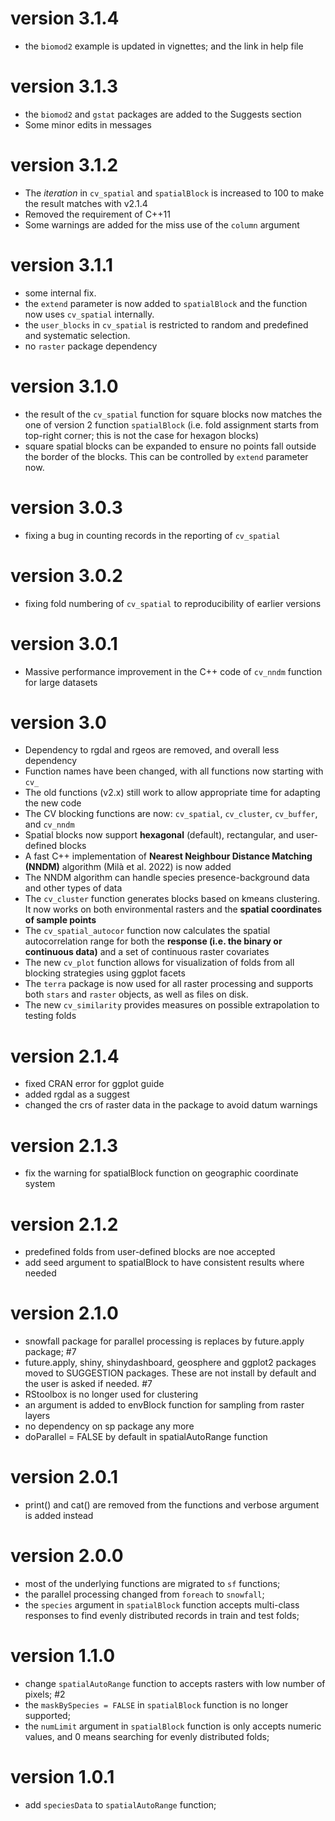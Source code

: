 # version 3.1.4
* the `biomod2` example is updated in vignettes; and the link in help file

# version 3.1.3
* the `biomod2` and `gstat` packages are added to the Suggests section
* Some minor edits in messages

# version 3.1.2
* The *iteration* in `cv_spatial` and `spatialBlock` is increased to 100 to make the result matches with v2.1.4
* Removed the requirement of C++11
* Some warnings are added for the miss use of the `column` argument

# version 3.1.1
* some internal fix.
* the `extend` parameter is now added to `spatialBlock` and the function now uses `cv_spatial` internally.
* the `user_blocks` in `cv_spatial` is restricted to random and predefined and systematic selection.
* no `raster` package dependency

# version 3.1.0
* the result of the `cv_spatial` function for square blocks now matches the one of version 2 function `spatialBlock` (i.e. fold assignment starts from top-right corner; this is not the case for hexagon blocks)
* square spatial blocks can be expanded to ensure no points fall outside the border of the blocks. This can be controlled by `extend` parameter now.

# version 3.0.3
* fixing a bug in counting records in the reporting of `cv_spatial`

# version 3.0.2
* fixing fold numbering of `cv_spatial` to reproducibility of earlier versions

# version 3.0.1
* Massive performance improvement in the C++ code of `cv_nndm` function for large datasets

# version 3.0
* Dependency to rgdal and rgeos are removed, and overall less dependency
* Function names have been changed, with all functions now starting with `cv_`
* The old functions (v2.x) still work to allow appropriate time for adapting the new code
* The CV blocking functions are now: `cv_spatial`, `cv_cluster`, `cv_buffer`, and `cv_nndm`
* Spatial blocks now support **hexagonal** (default), rectangular, and user-defined blocks
* A fast C++ implementation of **Nearest Neighbour Distance Matching (NNDM)** algorithm (Milà et al. 2022) is now added
* The NNDM algorithm can handle species presence-background data and other types of data
* The `cv_cluster` function generates blocks based on kmeans clustering. It now works on both environmental rasters and the **spatial coordinates of sample points**
* The `cv_spatial_autocor` function now calculates the spatial autocorrelation range for both the **response (i.e. the binary or continuous data)** and a set of continuous raster covariates
* The new `cv_plot` function allows for visualization of folds from all blocking strategies using ggplot facets
* The `terra` package is now used for all raster processing and supports both `stars` and `raster` objects, as well as files on disk.
* The new `cv_similarity` provides measures on possible extrapolation to testing folds

# version 2.1.4
* fixed CRAN error for ggplot guide 
* added rgdal as a suggest
* changed the crs of raster data in the package to avoid datum warnings

# version 2.1.3
* fix the warning for spatialBlock function on geographic coordinate system

# version 2.1.2
* predefined folds from user-defined blocks are noe accepted
* add seed argument to spatialBlock to have consistent results where needed

# version 2.1.0
* snowfall package for parallel processing is replaces by future.apply package; #7
* future.apply, shiny, shinydashboard, geosphere and ggplot2 packages moved to SUGGESTION packages. These are not install by default and the user is asked if needed. #7
* RStoolbox is no longer used for clustering
* an argument is added to envBlock function for sampling from raster layers
* no dependency on sp package any more
* doParallel = FALSE by default in spatialAutoRange function

# version 2.0.1
* print() and cat() are removed from the functions and verbose argument is added instead

# version 2.0.0
* most of the underlying functions are migrated to `sf` functions;
* the parallel processing changed from `foreach` to `snowfall`;
* the `species` argument in `spatialBlock` function accepts multi-class responses to find evenly distributed records in train and test folds;

# version 1.1.0
* change `spatialAutoRange` function to accepts rasters with low number of pixels; #2
* the `maskBySpecies = FALSE` in `spatialBlock` function is no longer supported;
* the `numLimit` argument in `spatialBlock` function is only accepts numeric values, and 0 means searching for evenly distributed folds;

# version 1.0.1
* add `speciesData` to `spatialAutoRange` function;
